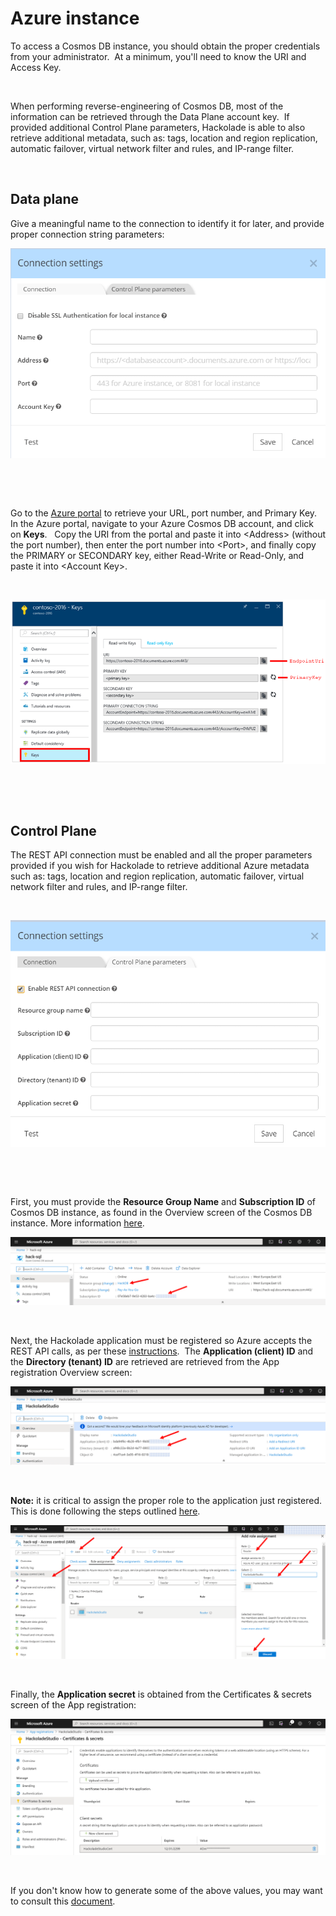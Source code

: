 # Azure instance

To access a Cosmos DB instance, you should obtain the proper credentials from your administrator.&nbsp; At a minimum, you'll need to know the URI and Access Key. &nbsp;

&nbsp;

When performing reverse-engineering of Cosmos DB, most of the information can be retrieved through the Data Plane account key.&nbsp; If provided additional Control Plane parameters, Hackolade is able to also retrieve additional metadata, such as: tags, location and region replication, automatic failover, virtual network filter and rules, and IP-range filter.&nbsp;

&nbsp;

## Data plane

Give a meaningful name to the connection to identify it for later, and provide proper connection string parameters:

![Cosmos DB connection settings dialog](<lib/Cosmos%20DB%20connection%20settings%20dialog.png>)

&nbsp;

&nbsp;

Go to the [Azure portal](<https://portal.azure.com/> "target=\"\_blank\"") to retrieve your URL, port number, and Primary Key.&nbsp; In the Azure portal, navigate to your Azure Cosmos DB account, and click on **Keys**. &nbsp; Copy the URI from the portal and paste it into \<Address\> (without the port number), then enter the port number into \<Port\>, and finally copy the PRIMARY or SECONDARY key, either Read-Write or Read-Only, and paste it into \<Account Key\>.

&nbsp;

![Azure Portal - DocDB connection](<lib/Azure%20Portal%20-%20DocDB%20connection.png>)

&nbsp;

&nbsp;

## Control Plane

The REST API connection must be enabled and all the proper parameters provided if you wish for Hackolade to retrieve additional Azure metadata such as: tags, location and region replication, automatic failover, virtual network filter and rules, and IP-range filter.&nbsp;

&nbsp;

![CosmosDB Data Plane dialog](<lib/CosmosDB%20Data%20Plane%20dialog.png>)

&nbsp;

&nbsp;

First, you must provide the **Resource Group Name** and **Subscription ID** of Cosmos DB instance, as found in the Overview screen of the Cosmos DB instance. More information [here](<https://docs.microsoft.com/en-us/azure/cosmos-db/how-to-manage-database-account#create-an-account> "target=\"\_blank\"").

![CosmosDB - Azure instance overview screen](<lib/CosmosDB%20-%20Azure%20instance%20overview%20screen.png>)

&nbsp;

Next, the Hackolade application must be registered so Azure accepts the REST API calls, as per these [instructions](<https://docs.microsoft.com/en-us/azure/active-directory/develop/howto-create-service-principal-portal> "target=\"\_blank\"").&nbsp; The **Application (client) ID** and the **Directory (tenant) ID** are retrieved are retrieved from the App registration Overview screen:

![CosmosDB - Azure App registration overview](<lib/CosmosDB%20-%20Azure%20App%20registration%20overview.png>)

&nbsp;

**Note:** it is critical to assign the proper role to the application just registered.&nbsp; This is done following the steps outlined [here](<https://docs.microsoft.com/en-us/azure/role-based-access-control/role-assignments-portal> "target=\"\_blank\"").&nbsp;

![CosmosDB - Azure IAM role assignment](<lib/CosmosDB%20-%20Azure%20IAM%20role%20assignment.png>)

&nbsp;

Finally, the **Application secret** is obtained from the Certificates \& secrets screen of the App registration:&nbsp;

![CosmosDB - Azure App registration secrets scr](<lib/CosmosDB%20-%20Azure%20App%20registration%20secrets%20scr.png>)

&nbsp;

If you don't know how to generate some of the above values, you may want to consult this [document](<https://github.com/Azure/azure-libraries-for-net/blob/master/AUTH.md> "target=\"\_blank\"").

&nbsp;

